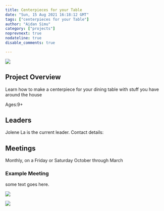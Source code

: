 ```yaml
---
title: Centerpieces for your Table
date: "Sun, 15 Aug 2021 16:18:12 GMT"
tags: ["centerpieces for your Table"]
author: "Aidan Simu"
category: ["projects"]
noprevnext: true
nodateline: true
disable_comments: true

---
```


![](/centerpieces-1.png)

## Project Overview

Learn how to make a centerpiece for your dining table with stuff you have around the house

Ages:9+

## Leaders
Jolene La is the current leader. Contact details: 


##  Meetings

Monthly, on a Friday or Saturday October through March

### Example Meeting

some text goes here.

![](/in-person-floral-meeting.png)

![](/finished-floral-design.png)